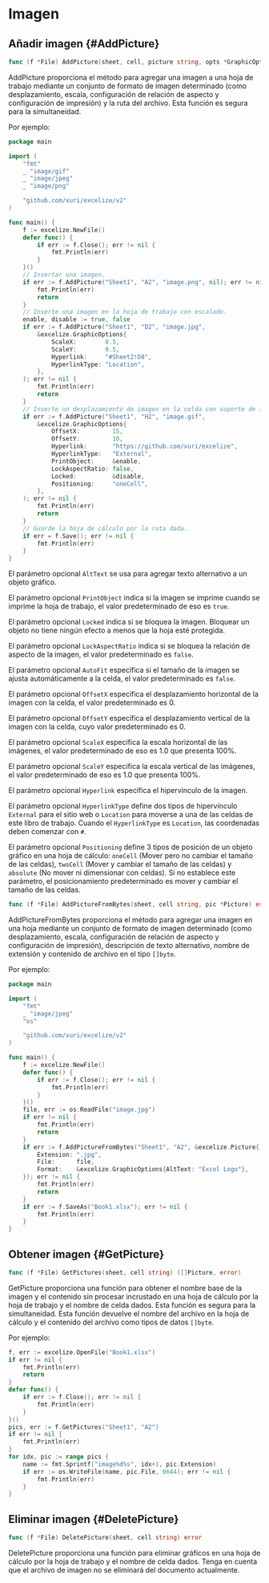 # Imagen

## Añadir imagen {#AddPicture}

```go
func (f *File) AddPicture(sheet, cell, picture string, opts *GraphicOptions) error
```

AddPicture proporciona el método para agregar una imagen a una hoja de trabajo mediante un conjunto de formato de imagen determinado (como desplazamiento, escala, configuración de relación de aspecto y configuración de impresión) y la ruta del archivo. Esta función es segura para la simultaneidad.

Por ejemplo:

```go
package main

import (
    "fmt"
    _ "image/gif"
    _ "image/jpeg"
    _ "image/png"

    "github.com/xuri/excelize/v2"
)

func main() {
    f := excelize.NewFile()
    defer func() {
        if err := f.Close(); err != nil {
            fmt.Println(err)
        }
    }()
    // Insertar una imagen.
    if err := f.AddPicture("Sheet1", "A2", "image.png", nil); err != nil {
        fmt.Println(err)
        return
    }
    // Inserte una imagen en la hoja de trabajo con escalado.
    enable, disable := true, false
    if err := f.AddPicture("Sheet1", "D2", "image.jpg",
        &excelize.GraphicOptions{
            ScaleX:        0.5,
            ScaleY:        0.5,
            Hyperlink:     "#Sheet2!D8",
            HyperlinkType: "Location",
        },
    ); err != nil {
        fmt.Println(err)
        return
    }
    // Inserte un desplazamiento de imagen en la celda con soporte de impresión.
    if err := f.AddPicture("Sheet1", "H2", "image.gif",
        &excelize.GraphicOptions{
            OffsetX:         15,
            OffsetY:         10,
            Hyperlink:       "https://github.com/xuri/excelize",
            HyperlinkType:   "External",
            PrintObject:     &enable,
            LockAspectRatio: false,
            Locked:          &disable,
            Positioning:     "oneCell",
        },
    ); err != nil {
        fmt.Println(err)
        return
    }
    // Guarde la hoja de cálculo por la ruta dada.
    if err = f.Save(); err != nil {
        fmt.Println(err)
    }
}
```

El parámetro opcional `AltText` se usa para agregar texto alternativo a un objeto gráfico.

El parámetro opcional `PrintObject` indica si la imagen se imprime cuando se imprime la hoja de trabajo, el valor predeterminado de eso es `true`.

El parámetro opcional `Locked` indica si se bloquea la imagen. Bloquear un objeto no tiene ningún efecto a menos que la hoja esté protegida.

El parámetro opcional `LockAspectRatio` indica si se bloquea la relación de aspecto de la imagen, el valor predeterminado es `false`.

El parámetro opcional `AutoFit` especifica si el tamaño de la imagen se ajusta automáticamente a la celda, el valor predeterminado es `false`.

El parámetro opcional `OffsetX` especifica el desplazamiento horizontal de la imagen con la celda, el valor predeterminado es 0.

El parámetro opcional `OffsetY` especifica el desplazamiento vertical de la imagen con la celda, cuyo valor predeterminado es 0.

El parámetro opcional `ScaleX` especifica la escala horizontal de las imágenes, el valor predeterminado de eso es 1.0 que presenta 100%.

El parámetro opcional `ScaleY` especifica la escala vertical de las imágenes, el valor predeterminado de eso es 1.0 que presenta 100%.

El parámetro opcional `Hyperlink` especifica el hipervínculo de la imagen.

El parámetro opcional `HyperlinkType` define dos tipos de hipervínculo `External` para el sitio web o `Location` para moverse a una de las celdas de este libro de trabajo. Cuando el `HyperlinkType` es `Location`, las coordenadas deben comenzar con `#`.

El parámetro opcional `Positioning` define 3 tipos de posición de un objeto gráfico en una hoja de cálculo: `oneCell` (Mover pero no cambiar el tamaño de las celdas), `twoCell` (Mover y cambiar el tamaño de las celdas) y `absolute` (No mover ni dimensionar con celdas). Si no establece este parámetro, el posicionamiento predeterminado es mover y cambiar el tamaño de las celdas.

```go
func (f *File) AddPictureFromBytes(sheet, cell string, pic *Picture) error
```

AddPictureFromBytes proporciona el método para agregar una imagen en una hoja mediante un conjunto de formato de imagen determinado (como desplazamiento, escala, configuración de relación de aspecto y configuración de impresión), descripción de texto alternativo, nombre de extensión y contenido de archivo en el tipo `[]byte`.

Por ejemplo:

```go
package main

import (
    "fmt"
    _ "image/jpeg"
    "os"

    "github.com/xuri/excelize/v2"
)

func main() {
    f := excelize.NewFile()
    defer func() {
        if err := f.Close(); err != nil {
            fmt.Println(err)
        }
    }()
    file, err := os.ReadFile("image.jpg")
    if err != nil {
        fmt.Println(err)
        return
    }
    if err := f.AddPictureFromBytes("Sheet1", "A2", &excelize.Picture{
        Extension: ".jpg",
        File:      file,
        Format:    &excelize.GraphicOptions{AltText: "Excel Logo"},
    }); err != nil {
        fmt.Println(err)
        return
    }
    if err := f.SaveAs("Book1.xlsx"); err != nil {
        fmt.Println(err)
    }
}
```

## Obtener imagen {#GetPicture}

```go
func (f *File) GetPictures(sheet, cell string) ([]Picture, error)
```

GetPicture proporciona una función para obtener el nombre base de la imagen y el contenido sin procesar incrustado en una hoja de cálculo por la hoja de trabajo y el nombre de celda dados. Esta función es segura para la simultaneidad. Esta función devuelve el nombre del archivo en la hoja de cálculo y el contenido del archivo como tipos de datos `[]byte`.

Por ejemplo:

```go
f, err := excelize.OpenFile("Book1.xlsx")
if err != nil {
    fmt.Println(err)
    return
}
defer func() {
    if err := f.Close(); err != nil {
        fmt.Println(err)
    }
}()
pics, err := f.GetPictures("Sheet1", "A2")
if err != nil {
    fmt.Println(err)
}
for idx, pic := range pics {
    name := fmt.Sprintf("image%d%s", idx+1, pic.Extension)
    if err := os.WriteFile(name, pic.File, 0644); err != nil {
        fmt.Println(err)
    }
}
```

## Eliminar imagen {#DeletePicture}

```go
func (f *File) DeletePicture(sheet, cell string) error
```

DeletePicture proporciona una función para eliminar gráficos en una hoja de cálculo por la hoja de trabajo y el nombre de celda dados. Tenga en cuenta que el archivo de imagen no se eliminará del documento actualmente.
